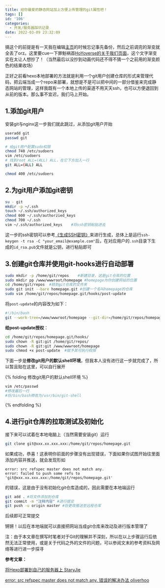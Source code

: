 ```yaml
---
title: 给你最爱的静态网站加上方便上传管理的git属性吧！
tags: []
id: '106'
categories:
  - 开发/服务器踩坑记录
date: 2022-03-09 23:32:09
---
```


搞这个的前提是有一天我在编辑[主页](https://www.inscripoem.com)的时候忘记事先备份，然后之前调完的渐变就全丢了orz。这里要cue一下罪魁祸首[HoYoverse的关于我们页面](https://www.hoyoverse.com/zh-cn/about-us)，这个文字渐变实在太让人想抄了！（当然最后以没抄到动画代码还不得不猜一个之前用的渐变颜色的结果收场）

<!--read more-->

正好之前看hexo本地部署的方法就是利用一个git用户创建仓库的形式来管理代码，把云端当成一个repo来部署，就想是不是可以把中间的一部分借鉴来完成静态网站的管理，这样我既有一个本地上传的渠道不用天天ssh，也可以方便退回到从前的版本。那么事不宜迟，我们马上开始。

## 1.添加git用户

安装git与nginx这一步我们就此跳过，从添加git用户开始

```Bash
useradd git
passwd git

# 给git用户配置sudo权限
chmod 740 /etc/sudoers
vim /etc/sudoers
# 找到root ALL=(ALL) ALL，在它下方加入一行
git ALL=(ALL) ALL

chmod 400 /etc/sudoers
```

## 2.为git用户添加git密钥

```Bash
su - git
mkdir -p ~/.ssh
touch ~/.ssh/authorized_keys
chmod 600 ~/.ssh/authorzied_keys
chmod 700 ~/.ssh
vim ~/.ssh/authorized_keys    #将ssh密钥粘贴进去
```

这一步的ssh密钥可以参考[《生成SSH密钥》](https://www.jianshu.com/p/7aba9b127cb8)来进行生成，总体上是运行`ssh-keygen -t rsa -C "your_email@example.com"`后，在对应用户的`.ssh`目录下生成的`id_rsa.pub`文件就是公钥，进行粘贴即可

## 3.创建git仓库并使用git-hooks进行自动部署

```Bash
sudo mkdir -p /home/git/repos    #新建目录，这是git仓库的位置
sudo mkdir pp /www/wwwroot/homepage #homepage为你创建网站的位置
cd /home/git/repos  #转到git仓库的文件夹
sudo git init --bare homepage.git #创建一个名叫homepage的仓库
sudo vim /home/git/repos/homepage.git/hooks/post-update
```

将`post-update`的内容改为如下：

```Bash
#!/bin/bash
git --work-tree=/www/wwwroot/homepage --git-dir=/home/git/repos/homepage.git checkout -f
```

**给post-update授权**：

```Bash
cd /home/git/repos/homepage.git/hooks/
sudo chown -R git:git /home/git/repos/
sudo chown -R git:git /www/wwwroot/homepage
sudo chmod +x post-update  #赋予其可执行权限
```

下面一步是**修改git用户的默认shell环境**，但我本人没有进行这一步就完成了，所以暂且贴在这里，可以自行展开

{% folding 修改git用户的默认shell环境 %}

```Bash
vim /etc/passwd 
#修改最后一行 
#将/bin/bash修改为/usr/bin/git-shell 
```
{% endfolding %}

## 4.进行git仓库的拉取测试及初始化

接下来可以试着在本地电脑上（当然需要安装git）运行

```Bash
git clone git@xxx.xx.xxx.xxx:/home/git/repos/homepage.git
```

如果成功，恭喜！这表明你前面的步骤没有出现错误，下面如果你试图开始往里面添加内容并推送，就会发现形如

```plaintext
error: src refspec master does not match any.
error: failed to push some refs to 'git@xxx.xx.xxx.xxx:/home/git/repos/homepage.git'
```

的错误，这是由于没有初始化git仓库造成的，因此需要在本地端运行

```Bash
git add . #将文件添加到仓库
git commit -m "注释内容" #进行提交
git push -u origin master #将更改推送至远程仓库
```

后续即可正常提交

锵锵！以后在本地端就可以直接把网站当成git仓库来改动及进行版本管理了

注：由于本文章在撰写时笔者对于Git的理解并不深刻，所以在以上步骤运行后依然无法正常使用，或是关于代码之外的文件的问题，可以参阅文末的参考资料及网络等进行进一步探寻

**参考文章：**

[将Hexo部署到自己的服务器上 StaryJie](https://www.cnblogs.com/jie-fang/p/13445939.html)

[error: src refspec master does not match any. 错误的解决办法 oliverhoo](https://blog.csdn.net/qq_38198952/article/details/82792279)